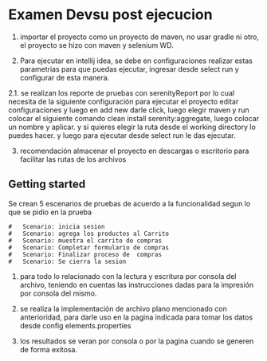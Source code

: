 # Examen Devsu post ejecucion

1. importar el proyecto como un proyecto de maven, no usar gradle ni otro, el proyecto se hizo con maven y selenium WD.

2. Para ejecutar en intellij idea, se debe en configuraciones realizar estas parametrias para que puedas ejecutar, ingresar desde select run y configurar de esta manera.

2.1. se realizan los reporte de pruebas con serenityReport 
por lo cual necesita de la siguiente configuración para ejecutar el proyecto
editar configuraciones y luego en add new darle click, luego elegir maven y run colocar el siguiente comando clean install serenity:aggregate, luego colocar un nombre y aplicar. y si quieres elegir la ruta desde el working directory lo puedes hacer. y luego para ejecutar desde select run le das ejecutar.

3. recomendación almacenar el proyecto en descargas o escritorio para facilitar las rutas de los archivos

## Getting started

 Se crean 5 escenarios de pruebas de acuerdo a la funcionalidad segun lo que se pidio en la prueba

	#  	Scenario: inicia sesion
	#	Scenario: agrega los productos al Carrito
	#	Scenario: muestra el carrito de compras
	#	Scenario: Completar formulario de compras
	#	Scenario: Finalizar proceso de  compras
	#   Scenario: Se cierra la sesion

 1. para todo lo relacionado con la lectura y escritura por consola del archivo, teniendo en cuentas las
 instrucciones dadas para la impresión por consola del mismo.

 2. se realiza la implementación de archivo plano mencionado con anterioridad, para darle uso en la 
pagina indicada para tomar los datos desde config elements.properties

 3.  los resultados se veran por consola o por la pagina cuando se generen de forma exitosa.